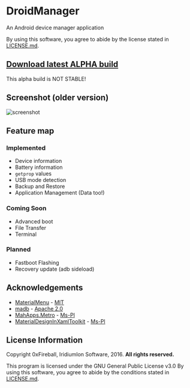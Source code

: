 # DroidManager

An Android device manager application

By using this software, you agree to abide by the license stated in [LICENSE.md](LICENSE.md).

## [Download latest ALPHA build](https://ci.appveyor.com/api/projects/0xFireball/droidmanager/artifacts/DroidManager/DroidManager.Windows/bin/DroidManager_bin.zip)

This alpha build is NOT STABLE!

## Screenshot (older version)

![screenshot](https://iridiumion.xyz/projects/droidmanager/img/srec1.gif)

## Feature map

### Implemented

- Device information
- Battery information
- `getprop` values
- USB mode detection
- Backup and Restore
- Application Management (Data too!)

### Coming Soon

- Advanced boot
- File Transfer
- Terminal

### Planned

- Fastboot Flashing
- Recovery update (adb sideload)

## Acknowledgements

- [MaterialMenu](https://github.com/beto-rodriguez/MaterialMenu) - [MIT](https://github.com/beto-rodriguez/MaterialMenu/blob/master/LICENSE.txt)
- [madb](https://github.com/quamotion/madb) - [Apache 2.0](https://github.com/quamotion/madb/blob/master/LICENSE)
- [MahApps.Metro](https://github.com/MahApps/MahApps.Metro) - [Ms-Pl](https://github.com/MahApps/MahApps.Metro/blob/develop/LICENSE)
- [MaterialDesignInXamlToolkit](https://github.com/ButchersBoy/MaterialDesignInXamlToolkit) - [Ms-Pl](https://github.com/ButchersBoy/MaterialDesignInXamlToolkit/blob/master/License)

## License Information

Copyright 0xFireball, IridiumIon Software, 2016. **All rights reserved.**

This program is licensed under the GNU General Public License v3.0
By using this software, you agree to abide by the conditions stated in [LICENSE.md](LICENSE.md).
